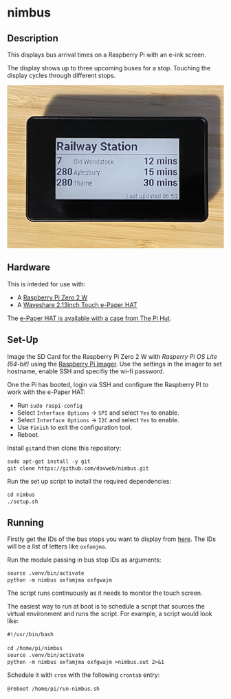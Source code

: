# nimbus

## Description
This displays bus arrival times on a Raspberry Pi with an e-ink screen.

The display shows up to three upcoming buses for a stop. Touching the display cycles through different stops.

![Photo of nimbus running](sample.jpeg)

## Hardware
This is inteded for use with:

* A [Raspberry Pi Zero 2 W](https://www.raspberrypi.com/products/raspberry-pi-zero-2-w/)
* A [Waveshare 2.13inch Touch e-Paper HAT](https://www.waveshare.com/wiki/2.13inch_Touch_e-Paper_HAT)

The [e-Paper HAT is available with a case from The Pi Hut](https://thepihut.com/products/2-13-touchscreen-e-paper-display-case-for-raspberry-pi-zero).

## Set-Up

Image the SD Card for the Raspberry Pi Zero 2 W with *Rasperry Pi OS Lite (64-bit)* using the [Raspberry Pi Imager](https://www.raspberrypi.com/software/).  Use the settings in the imager to set hostname, enable SSH and specifiy the wi-fi password.

One the Pi has booted, login via SSH and configure the Raspberry PI to work with the e-Paper HAT:

* Run `sudo raspi-config`
* Select `Interface Options` → `SPI` and select `Yes` to enable.
* Select `Interface Options` → `I2C` and select `Yes` to enable.
* Use `Finish` to exit the configuration tool.
* Reboot.

Install `git`and then clone this repository:

```
sudo apt-get install -y git
git clone https://github.com/davweb/nimbus.git
```
   
Run the set up script to install the required dependencies:

```
cd nimbus
./setup.sh
```   
   
## Running
Firstly get the IDs of the bus stops you want to display from [here](https://bus.traveluk.info/index.php/stop-finder).  The IDs will be a list of letters like `oxfamjma`.

Run the module passing in bus stop IDs as arguments:

```
source .venv/bin/activate
python -m nimbus oxfamjma oxfgwajm
```

The script runs continuously as it needs to monitor the touch screen.

The easiest way to run at boot is to schedule a script that sources the virtual environment and runs the script.  For example, a script would look like:

```
#!/usr/bin/bash

cd /home/pi/nimbus
source .venv/bin/activate
python -m nimbus oxfamjma oxfgwajm >nimbus.out 2>&1
```

Schedule it with `cron` with the following `crontab` entry:

```@reboot /home/pi/run-nimbus.sh```

   
   




